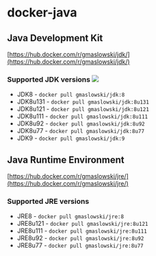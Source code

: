 docker-java
===========

## Java Development Kit
[https://hub.docker.com/r/gmaslowski/jdk/](https://hub.docker.com/r/gmaslowski/jdk/)

### Supported JDK versions [![](https://images.microbadger.com/badges/version/gmaslowski/jdk.svg)](https://microbadger.com/images/gmaslowski/jdk "Get your own version badge on microbadger.com")
- JDK8 - ```docker pull gmaslowski/jdk:8```
 - JDK8u131 - ```docker pull gmaslowski/jdk:8u131```
 - JDK8u121 - ```docker pull gmaslowski/jdk:8u121```
 - JDK8u111 - ```docker pull gmaslowski/jdk:8u111```
 - JDK8u92 - ```docker pull gmaslowski/jdk:8u92```
 - JDK8u77 - ```docker pull gmaslowski/jdk:8u77```
- JDK9 - ```docker pull gmaslowski/jdk:9```

## Java Runtime Environment
[https://hub.docker.com/r/gmaslowski/jre/](https://hub.docker.com/r/gmaslowski/jre/)

### Supported JRE versions
- JRE8 - ```docker pull gmaslowski/jre:8```
 - JRE8u121 - ```docker pull gmaslowski/jre:8u121```
 - JRE8u111 - ```docker pull gmaslowski/jre:8u111```
 - JRE8u92 - ```docker pull gmaslowski/jre:8u92```
 - JRE8u77 - ```docker pull gmaslowski/jre:8u77```

